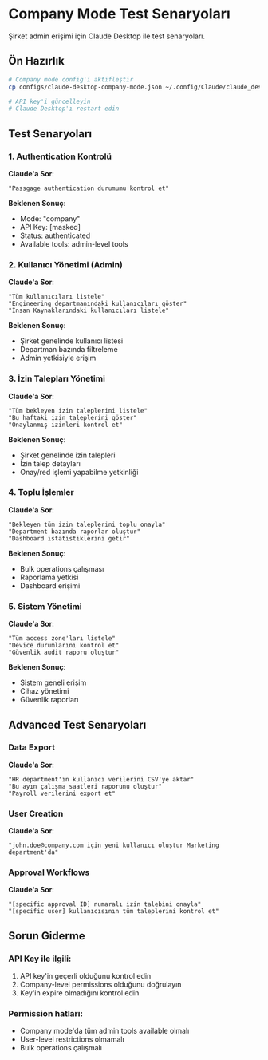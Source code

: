 # Company Mode Test Senaryoları

Şirket admin erişimi için Claude Desktop ile test senaryoları.

## Ön Hazırlık
```bash
# Company mode config'i aktifleştir
cp configs/claude-desktop-company-mode.json ~/.config/Claude/claude_desktop_config.json

# API key'i güncelleyin
# Claude Desktop'ı restart edin
```

## Test Senaryoları

### 1. Authentication Kontrolü
**Claude'a Sor**:
```
"Passgage authentication durumumu kontrol et"
```

**Beklenen Sonuç**:
- Mode: "company"
- API Key: [masked]
- Status: authenticated
- Available tools: admin-level tools

### 2. Kullanıcı Yönetimi (Admin)
**Claude'a Sor**:
```
"Tüm kullanıcıları listele"
"Engineering departmanındaki kullanıcıları göster"
"İnsan Kaynaklarındaki kullanıcıları listele"
```

**Beklenen Sonuç**:
- Şirket genelinde kullanıcı listesi
- Departman bazında filtreleme
- Admin yetkisiyle erişim

### 3. İzin Talepları Yönetimi
**Claude'a Sor**:
```
"Tüm bekleyen izin taleplerini listele"
"Bu haftaki izin taleplerini göster"
"Onaylanmış izinleri kontrol et"
```

**Beklenen Sonuç**:
- Şirket genelinde izin talepleri
- İzin talep detayları
- Onay/red işlemi yapabilme yetkinliği

### 4. Toplu İşlemler
**Claude'a Sor**:
```
"Bekleyen tüm izin taleplerini toplu onayla"
"Department bazında raporlar oluştur"
"Dashboard istatistiklerini getir"
```

**Beklenen Sonuç**:
- Bulk operations çalışması
- Raporlama yetkisi
- Dashboard erişimi

### 5. Sistem Yönetimi
**Claude'a Sor**:
```
"Tüm access zone'ları listele"
"Device durumlarını kontrol et"
"Güvenlik audit raporu oluştur"
```

**Beklenen Sonuç**:
- Sistem geneli erişim
- Cihaz yönetimi
- Güvenlik raporları

## Advanced Test Senaryoları

### Data Export
**Claude'a Sor**:
```
"HR department'ın kullanıcı verilerini CSV'ye aktar"
"Bu ayın çalışma saatleri raporunu oluştur"
"Payroll verilerini export et"
```

### User Creation
**Claude'a Sor**:
```
"john.doe@company.com için yeni kullanıcı oluştur Marketing department'da"
```

### Approval Workflows
**Claude'a Sor**:
```
"[specific approval ID] numaralı izin talebini onayla"
"[specific user] kullanıcısının tüm taleplerini kontrol et"
```

## Sorun Giderme

### API Key ile ilgili:
1. API key'in geçerli olduğunu kontrol edin
2. Company-level permissions olduğunu doğrulayın
3. Key'in expire olmadığını kontrol edin

### Permission hatları:
- Company mode'da tüm admin tools available olmalı
- User-level restrictions olmamalı
- Bulk operations çalışmalı